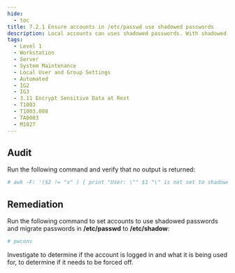 ```yaml
---
hide:
  - toc
title: 7.2.1 Ensure accounts in /etc/passwd use shadowed passwords
description: Local accounts can uses shadowed passwords. With shadowed passwords, The passwords are saved in shadow password file, /etc/shadow, encrypted by a salted one-way hash. Accounts with a shadowed password have an x in the second field in /etc/passwd.
tags:
  - Level 1
  - Workstation
  - Server
  - System Maintenance
  - Local User and Group Settings
  - Automated
  - IG2
  - IG3
  - 3.11 Encrypt Sensitive Data at Rest
  - T1003
  - T1003.008
  - TA0003
  - M1027
---
```


## Audit
Run the following command and verify that no output is returned:
```bash
# awk -F: '($2 != "x" ) { print "User: \"" $1 "\" is not set to shadowed passwords "}' /etc/passwd
```

## Remediation
Run the following command to set accounts to use shadowed passwords and migrate passwords in **/etc/passwd** to **/etc/shadow**:
```bash
# pwconv
```

Investigate to determine if the account is logged in and what it is being used for, to determine if it needs to be forced off.
